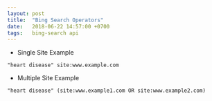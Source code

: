 ```yaml
---
layout: post
title:  "Bing Search Operators"
date:   2018-06-22 14:57:00 +0700
tags:   bing-search api
---
```


+ Single Site Example
```
"heart disease" site:www.example.com
```

+ Multiple Site Example
```
"heart disease" (site:www.example1.com OR site:www.example2.com)
```
